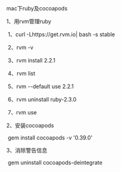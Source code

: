 mac下ruby及cocoapods

1、用rvm管理ruby

​	1、curl -Lhttps://get.rvm.io| bash -s stable

​	2、rvm -v

​	3、rvm install 2.2.1

​	4、rvm list

​	5、rvm --default use 2.2.1

​	6、rvm uninstall ruby-2.3.0

​	7、rvm use

2、安装cocoapods

​	gem install cocoapods -v '0.39.0'

3、消除警告信息

​	gem uninstall cocoapods-deintegrate